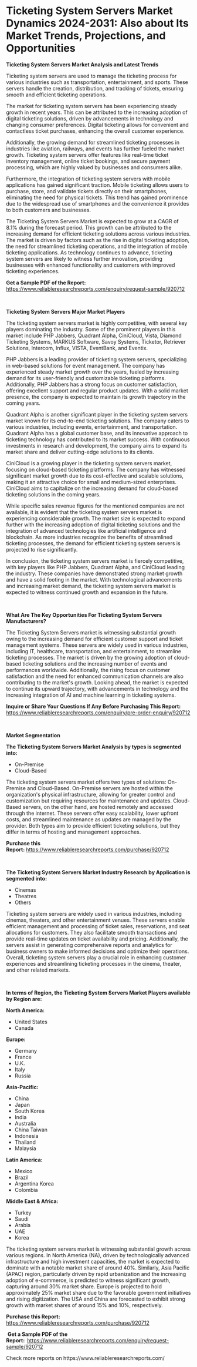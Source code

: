 <p><h1>Ticketing System Servers Market Dynamics 2024-2031: Also about Its Market Trends, Projections, and Opportunities</h1></p><p><strong>Ticketing System Servers Market Analysis and Latest Trends</strong></p>
<p><p>Ticketing system servers are used to manage the ticketing process for various industries such as transportation, entertainment, and sports. These servers handle the creation, distribution, and tracking of tickets, ensuring smooth and efficient ticketing operations.</p><p>The market for ticketing system servers has been experiencing steady growth in recent years. This can be attributed to the increasing adoption of digital ticketing solutions, driven by advancements in technology and changing consumer preferences. Digital ticketing allows for convenient and contactless ticket purchases, enhancing the overall customer experience.</p><p>Additionally, the growing demand for streamlined ticketing processes in industries like aviation, railways, and events has further fueled the market growth. Ticketing system servers offer features like real-time ticket inventory management, online ticket bookings, and secure payment processing, which are highly valued by businesses and consumers alike.</p><p>Furthermore, the integration of ticketing system servers with mobile applications has gained significant traction. Mobile ticketing allows users to purchase, store, and validate tickets directly on their smartphones, eliminating the need for physical tickets. This trend has gained prominence due to the widespread use of smartphones and the convenience it provides to both customers and businesses.</p><p>The Ticketing System Servers Market is expected to grow at a CAGR of 8.1% during the forecast period. This growth can be attributed to the increasing demand for efficient ticketing solutions across various industries. The market is driven by factors such as the rise in digital ticketing adoption, the need for streamlined ticketing operations, and the integration of mobile ticketing applications. As technology continues to advance, ticketing system servers are likely to witness further innovation, providing businesses with enhanced functionality and customers with improved ticketing experiences.</p></p>
<p><strong>Get a Sample PDF of the Report:&nbsp;</strong> <a href="https://www.reliableresearchreports.com/enquiry/request-sample/920712">https://www.reliableresearchreports.com/enquiry/request-sample/920712</a></p>
<p>&nbsp;</p>
<p><strong>Ticketing System Servers Major Market Players</strong></p>
<p><p>The ticketing system servers market is highly competitive, with several key players dominating the industry. Some of the prominent players in this market include PHP Jabbers, Quadrant Alpha, CiniCloud, Vista, Diamond Ticketing Systems, MARKUS Software, Savoy Systems, Ticketor, Retriever Solutions, Intercom, Influx, VISTA, EventBank, and Eventix. </p><p>PHP Jabbers is a leading provider of ticketing system servers, specializing in web-based solutions for event management. The company has experienced steady market growth over the years, fueled by increasing demand for its user-friendly and customizable ticketing platforms. Additionally, PHP Jabbers has a strong focus on customer satisfaction, offering excellent support and regular product updates. With a solid market presence, the company is expected to maintain its growth trajectory in the coming years.</p><p>Quadrant Alpha is another significant player in the ticketing system servers market known for its end-to-end ticketing solutions. The company caters to various industries, including events, entertainment, and transportation. Quadrant Alpha has a global customer base, and its innovative approach to ticketing technology has contributed to its market success. With continuous investments in research and development, the company aims to expand its market share and deliver cutting-edge solutions to its clients.</p><p>CiniCloud is a growing player in the ticketing system servers market, focusing on cloud-based ticketing platforms. The company has witnessed significant market growth due to its cost-effective and scalable solutions, making it an attractive choice for small and medium-sized enterprises. CiniCloud aims to capitalize on the increasing demand for cloud-based ticketing solutions in the coming years.</p><p>While specific sales revenue figures for the mentioned companies are not available, it is evident that the ticketing system servers market is experiencing considerable growth. The market size is expected to expand further with the increasing adoption of digital ticketing solutions and the integration of advanced technologies like artificial intelligence and blockchain. As more industries recognize the benefits of streamlined ticketing processes, the demand for efficient ticketing system servers is projected to rise significantly.</p><p>In conclusion, the ticketing system servers market is fiercely competitive, with key players like PHP Jabbers, Quadrant Alpha, and CiniCloud leading the industry. These companies have demonstrated strong market growth and have a solid footing in the market. With technological advancements and increasing market demand, the ticketing system servers market is expected to witness continued growth and expansion in the future.</p></p>
<p>&nbsp;</p>
<p><strong>What Are The Key Opportunities For Ticketing System Servers Manufacturers?</strong></p>
<p><p>The Ticketing System Servers market is witnessing substantial growth owing to the increasing demand for efficient customer support and ticket management systems. These servers are widely used in various industries, including IT, healthcare, transportation, and entertainment, to streamline ticketing processes. The market is driven by the growing adoption of cloud-based ticketing solutions and the increasing number of events and performances worldwide. Additionally, the rising focus on customer satisfaction and the need for enhanced communication channels are also contributing to the market's growth. Looking ahead, the market is expected to continue its upward trajectory, with advancements in technology and the increasing integration of AI and machine learning in ticketing systems.</p></p>
<p><strong>Inquire or Share Your Questions If Any Before Purchasing This Report:</strong> <a href="https://www.reliableresearchreports.com/enquiry/pre-order-enquiry/920712">https://www.reliableresearchreports.com/enquiry/pre-order-enquiry/920712</a></p>
<p>&nbsp;</p>
<p><strong>Market Segmentation</strong></p>
<p><strong>The Ticketing System Servers Market Analysis by types is segmented into:</strong></p>
<p><ul><li>On-Premise</li><li>Cloud-Based</li></ul></p>
<p><p>The ticketing system servers market offers two types of solutions: On-Premise and Cloud-Based. On-Premise servers are hosted within the organization's physical infrastructure, allowing for greater control and customization but requiring resources for maintenance and updates. Cloud-Based servers, on the other hand, are hosted remotely and accessed through the internet. These servers offer easy scalability, lower upfront costs, and streamlined maintenance as updates are managed by the provider. Both types aim to provide efficient ticketing solutions, but they differ in terms of hosting and management approaches.</p></p>
<p><strong>Purchase this Report:&nbsp;</strong><a href="https://www.reliableresearchreports.com/purchase/920712">https://www.reliableresearchreports.com/purchase/920712</a></p>
<p>&nbsp;</p>
<p><strong>The Ticketing System Servers Market Industry Research by Application is segmented into:</strong></p>
<p><ul><li>Cinemas</li><li>Theatres</li><li>Others</li></ul></p>
<p><p>Ticketing system servers are widely used in various industries, including cinemas, theaters, and other entertainment venues. These servers enable efficient management and processing of ticket sales, reservations, and seat allocations for customers. They also facilitate smooth transactions and provide real-time updates on ticket availability and pricing. Additionally, the servers assist in generating comprehensive reports and analytics for business owners to make informed decisions and optimize their operations. Overall, ticketing system servers play a crucial role in enhancing customer experiences and streamlining ticketing processes in the cinema, theater, and other related markets.</p></p>
<p>&nbsp;</p>
<p><strong>In terms of Region, the Ticketing System Servers Market Players available by Region are:</strong></p>
<p>
    <p> <strong> North America: </strong>
        <ul>
            <li>United States</li>
            <li>Canada</li>
        </ul>
        </p> 
    <p> <strong> Europe: </strong>
        <ul>
            <li>Germany</li>
            <li>France</li>
            <li>U.K.</li>
            <li>Italy</li>
            <li>Russia</li>
        </ul>
        </p> 
    <p> <strong> Asia-Pacific: </strong>
        <ul>
            <li>China</li>
            <li>Japan</li>
            <li>South Korea</li>
            <li>India</li>
            <li>Australia</li>
            <li>China Taiwan</li>
            <li>Indonesia</li>
            <li>Thailand</li>
            <li>Malaysia</li>
        </ul>
        </p> 
    <p> <strong> Latin America: </strong>
        <ul>
            <li>Mexico</li>
            <li>Brazil</li>
            <li>Argentina Korea</li>
            <li>Colombia</li>
        </ul>
        </p> 
    <p> <strong> Middle East & Africa: </strong>
        <ul>
            <li>Turkey</li>
            <li>Saudi</li>
            <li>Arabia</li>
            <li>UAE</li>
            <li>Korea</li>
        </ul>
    </p>
    </p>
<p><p>The ticketing system servers market is witnessing substantial growth across various regions. In North America (NA), driven by technologically advanced infrastructure and high investment capacities, the market is expected to dominate with a notable market share of around 40%. Similarly, Asia Pacific (APAC) region, particularly driven by rapid urbanization and the increasing adoption of e-commerce, is predicted to witness significant growth, capturing around 30% market share. Europe is projected to hold approximately 25% market share due to the favorable government initiatives and rising digitization. The USA and China are forecasted to exhibit strong growth with market shares of around 15% and 10%, respectively.</p></p>
<p><strong>Purchase this Report: </strong><a href="https://www.reliableresearchreports.com/purchase/920712">https://www.reliableresearchreports.com/purchase/920712</a></p>
<p>&nbsp;<strong>Get a Sample PDF of the Report:&nbsp;&nbsp;</strong><a href="https://www.reliableresearchreports.com/enquiry/request-sample/920712">https://www.reliableresearchreports.com/enquiry/request-sample/920712</a></p>
<p><strong></strong></p>
<p>Check more reports on https://www.reliableresearchreports.com/</p>